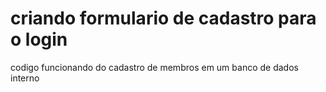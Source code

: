 # criando formulario de cadastro para o login
 codigo funcionando do cadastro de membros em um banco de dados interno 
